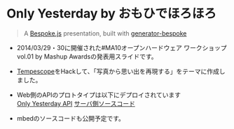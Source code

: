 # Only Yesterday by おもひでほろほろ
> A [Bespoke.js](http://markdalgleish.com/projects/bespoke.js) presentation, built with [generator-bespoke](https://github.com/markdalgleish/generator-bespoke)

- 2014/03/29・30に開催された#MA10オープンハードウェア ワークショップvol.01 by Mashup Awardsの発表用スライドです。

- [Tempescope](http://tempescope.com/)をHackして、「写真から思い出を再現する」をテーマに作成しました。

- Web側のAPIのプロトタイプは以下にデプロイされています  
[Only Yesterday API](http://only-yesterday.herokuapp.com/)
[サーバ側ソースコード](https://github.com/shimpeiws/only_yesterday)

- mbedのソースコードも公開予定です。
